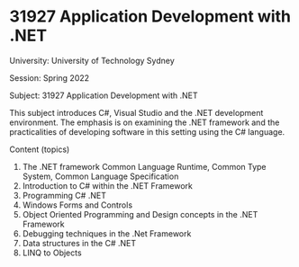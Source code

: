# 31927 Application Development with .NET
University: University of Technology Sydney

Session: Spring 2022

Subject: 31927 Application Development with .NET

This subject introduces C#, Visual Studio and the .NET development environment. The emphasis is on examining the
.NET framework and the practicalities of developing software in this setting using the C# language.

Content (topics)
1. The .NET framework Common Language Runtime, Common Type System, Common Language Specification
2. Introduction to C# within the .NET Framework
3. Programming C# .NET
4. Windows Forms and Controls
5. Object Oriented Programming and Design concepts in the .NET Framework
6. Debugging techniques in the .Net Framework
7. Data structures in the C# .NET
8. LINQ to Objects
